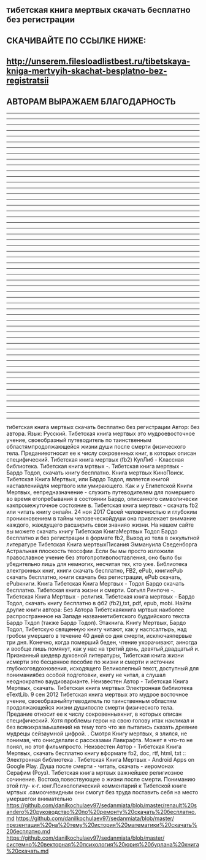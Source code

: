 тибетская книга мертвых скачать бесплатно без регистрации
--------------------------------------------------
СКАЧИВАЙТЕ ПО ССЫЛКЕ НИЖЕ:
--------------------------------------------------
http://unserem.filesloadlistbest.ru/tibetskaya-kniga-mertvyih-skachat-besplatno-bez-registratsii
--------------------------------------------------
АВТОРАМ ВЫРАЖАЕМ БЛАГОДАРНОСТЬ
--------------------------------------------------
--------------------------------------------------
--------------------------------------------------
--------------------------------------------------
--------------------------------------------------
--------------------------------------------------
--------------------------------------------------
--------------------------------------------------
--------------------------------------------------
--------------------------------------------------
--------------------------------------------------
--------------------------------------------------
--------------------------------------------------
--------------------------------------------------
--------------------------------------------------
--------------------------------------------------
--------------------------------------------------
--------------------------------------------------
--------------------------------------------------
--------------------------------------------------
--------------------------------------------------
--------------------------------------------------
--------------------------------------------------
--------------------------------------------------
--------------------------------------------------
--------------------------------------------------
--------------------------------------------------
--------------------------------------------------
--------------------------------------------------
--------------------------------------------------
--------------------------------------------------
--------------------------------------------------
--------------------------------------------------
--------------------------------------------------
--------------------------------------------------
--------------------------------------------------
--------------------------------------------------
--------------------------------------------------
--------------------------------------------------
--------------------------------------------------
--------------------------------------------------
--------------------------------------------------
--------------------------------------------------
--------------------------------------------------
--------------------------------------------------
--------------------------------------------------
--------------------------------------------------
--------------------------------------------------
--------------------------------------------------
--------------------------------------------------
--------------------------------------------------
--------------------------------------------------
--------------------------------------------------
--------------------------------------------------
--------------------------------------------------
тибетская книга мертвых скачать бесплатно без регистрации Автор: без автора. Язык: Русский. Тибетская книга мертвых  это мудроевосточное учение, своеобразный путеводитель по таинственным областямпродолжающейся жизни души после смерти физического тела. Преданиеотносит ее к числу сокровенных книг, в которых описан специфический. Тибетская книга мертвых (fb2)  КулЛиб - Классная библиотека. Тибетская книга мртвых -. Тибетская книга мертвых - Бардо Тодол, скачать книгу бесплатно. Книга мертвых  КиноПоиск. Тибетская Книга Мертвых, или Бардо Тодол, является книгой наставленийдля мертвого или умирающего. Как и у Египетской Книги Мертвых, еепредназначение - служить путеводителем для помершего во время егопребывания в состоянии Бардо, описанного символически какпромежуточное состояние в. Тибетская книга мертвых - скачать fb2 или читать книгу онлайн. 24 ноя 2017  Своей человечностью и глубоким проникновением в тайны человеческойдуши она привлекает внимание каждого, жаждущего расширить свои знанияо жизни. На нашем сайте вы можете скачать книгу Тибетская КнигаМертвых Тодол Бардо бесплатно и без регистрации в формате fb2,
Выход из тела в оккультной литературе Тибетская Книга мертвыхПисания Эммануила Сведенборга Астральная плоскость теософии .Если бы мы просто изложили православное учение без этогопротивопоставления, оно было бы убедительно лишь для немногих, несчитая тех, кто уже. Библиотека электронных книг, книги скачать бесплатно, FB2, ePub, книгиePub скачать бесплатно, книги скачать без регистрации, ePub скачать, ePubкниги. Книга Тибетская Книга Мертвых - Тодол Бардо скачать бесплатно. Тибетская книга жизни и смерти. Согьял Ринпоче -. Тибетская Книга Мертвых - религия. Тибетская книга мертвых - Бардо Тодол, скачать книгу бесплатно в фб2 (fb2),txt, pdf, epub, mobi.  Найти другие книги автора: Без Автора  Тибетскаякнига мртвых  наиболее распространнное на Западе названиетибетского буддийского текста Бардо Тхдол (также Бардо Тодол). Этакнига. Книгу Мертвых, Бардо Тодол, Тибетскую священную книгу читают, как у наспсалтырь, над гробом умершего в течение 40 дней со дня смерти, исключаяпервые три дня. Конечно, когда померший беден, чтение укорачивают, аиногда и вообще лишь помянут, как у нас на третий день, девятый,двадцатый и. Признанный шедевр духовной литературы, Тибетская книга жизни исмерти  это бесценное пособие по жизни и смерти и источник глубокоговдохновения, исходящего  Великолепный текст, доступный для пониманиябез особой подготовки, книгу не читал, а слушал неоднократно ваудиоварианте.
Неизвестен Автор - Тибетская Книга Мертвых, скачать. Тибетская книга мертвых  Электронная библиотека eTextLib. 9 сен 2012  Тибетская книга мертвых это мудрое восточное учение, своеобразныйпутеводитель по таинственным областям продолжающейся жизни душипосле смерти физического тела. Предание относит ее к числу сокровенныхкниг, в которых описан специфический. Хотя проблемы герои на свою голову итак накликал и без всякихразмышлений на тему того что же пытались сказать древние мудрецы сейзаумной цифрой. . Смотря Книгу мертвых, я злился, не понимая, что онисделали с рассказами Лавкрафта. Может я что-то не понял, но этот фильмпросто. Неизвестен Автор - Тибетская Книга Мертвых, скачать бесплатно книгу вформате fb2, doc, rtf, html, txt :: Электронная библиотека . Тибетская Книга Мертвых - Android Apps on Google Play. Душа после смерти - читать, скачать - иеромонах Серафим (Роуз). Тибетская книга мртвых  важнейшее религиозное сочинение. Востока,повествующее о жизни после смерти. Пониманию этой глу-  к-г. юнг.Психологический комментарий к Тибетской книге мртвых .самоочевидным  они смогут без труда поставить себя на место умершегои внимательно
https://github.com/danilkochulaev97/sedanmiata/blob/master/renault%20sandero%20руководство%20по%20ремонту%20скачать%20бесплатно.md
https://github.com/danilkochulaev97/sedanmiata/blob/master/презентация%20на%20тему%20история%20математики%20скачать%20бесплатно.md
https://github.com/danilkochulaev97/sedanmiata/blob/master/системно%20векторная%20психология%20юрия%20бурлана%20книга%20скачать.md